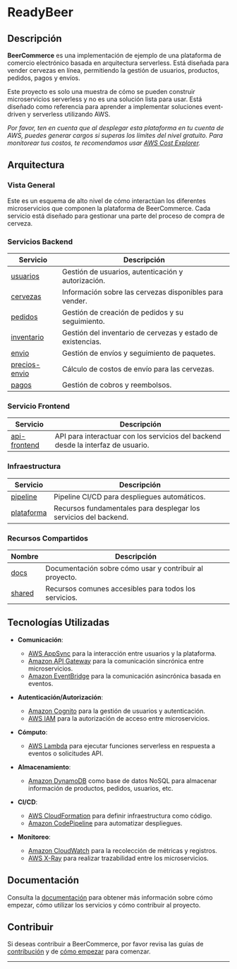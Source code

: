 
# ReadyBeer

## Descripción

**BeerCommerce** es una implementación de ejemplo de una plataforma de comercio electrónico basada en arquitectura serverless. Está diseñada para vender cervezas en línea, permitiendo la gestión de usuarios, productos, pedidos, pagos y envíos.

Este proyecto es solo una muestra de cómo se pueden construir microservicios serverless y no es una solución lista para usar. Está diseñado como referencia para aprender a implementar soluciones event-driven y serverless utilizando AWS.

_Por favor, ten en cuenta que al desplegar esta plataforma en tu cuenta de AWS, puedes generar cargos si superas los límites del nivel gratuito. Para monitorear tus costos, te recomendamos usar [AWS Cost Explorer](https://aws.amazon.com/aws-cost-management/aws-cost-explorer/)._

## Arquitectura

### Vista General

Este es un esquema de alto nivel de cómo interactúan los diferentes microservicios que componen la plataforma de BeerCommerce. Cada servicio está diseñado para gestionar una parte del proceso de compra de cerveza.



### Servicios Backend

| Servicio        | Descripción                               |
|-----------------|-------------------------------------------|
| [usuarios](usuarios/)  | Gestión de usuarios, autenticación y autorización. |
| [cervezas](cervezas/)  | Información sobre las cervezas disponibles para vender. |
| [pedidos](pedidos/)    | Gestión de creación de pedidos y su seguimiento. |
| [inventario](inventario/) | Gestión del inventario de cervezas y estado de existencias. |
| [envio](envio/)        | Gestión de envíos y seguimiento de paquetes. |
| [precios-envio](precios-envio/) | Cálculo de costos de envío para las cervezas. |
| [pagos](pagos/)        | Gestión de cobros y reembolsos. |

### Servicio Frontend

| Servicio       | Descripción                               |
|----------------|-------------------------------------------|
| [api-frontend](api-frontend/) | API para interactuar con los servicios del backend desde la interfaz de usuario. |

### Infraestructura

| Servicio        | Descripción                               |
|-----------------|-------------------------------------------|
| [pipeline](pipeline/) | Pipeline CI/CD para despliegues automáticos. |
| [plataforma](plataforma/) | Recursos fundamentales para desplegar los servicios del backend. |

### Recursos Compartidos

| Nombre       | Descripción                               |
|--------------|-------------------------------------------|
| [docs](docs/) | Documentación sobre cómo usar y contribuir al proyecto. |
| [shared](shared/) | Recursos comunes accesibles para todos los servicios. |

## Tecnologías Utilizadas

- **Comunicación**: 
  - [AWS AppSync](https://aws.amazon.com/appsync/) para la interacción entre usuarios y la plataforma.
  - [Amazon API Gateway](https://aws.amazon.com/api-gateway/) para la comunicación sincrónica entre microservicios.
  - [Amazon EventBridge](https://aws.amazon.com/eventbridge/) para la comunicación asincrónica basada en eventos.

- **Autenticación/Autorización**:
  - [Amazon Cognito](https://aws.amazon.com/cognito/) para la gestión de usuarios y autenticación.
  - [AWS IAM](https://aws.amazon.com/iam/) para la autorización de acceso entre microservicios.

- **Cómputo**:
  - [AWS Lambda](https://aws.amazon.com/lambda/) para ejecutar funciones serverless en respuesta a eventos o solicitudes API.

- **Almacenamiento**:
  - [Amazon DynamoDB](https://aws.amazon.com/dynamodb/) como base de datos NoSQL para almacenar información de productos, pedidos, usuarios, etc.

- **CI/CD**:
  - [AWS CloudFormation](https://aws.amazon.com/cloudformation/) para definir infraestructura como código.
  - [Amazon CodePipeline](https://aws.amazon.com/codepipeline/) para automatizar despliegues.

- **Monitoreo**:
  - [Amazon CloudWatch](https://aws.amazon.com/cloudwatch/) para la recolección de métricas y registros.
  - [AWS X-Ray](https://aws.amazon.com/xray/) para realizar trazabilidad entre los microservicios.

## Documentación

Consulta la [documentación](docs/) para obtener más información sobre cómo empezar, cómo utilizar los servicios y cómo contribuir al proyecto.

## Contribuir

Si deseas contribuir a BeerCommerce, por favor revisa las guías de [contribución](CONTRIBUTING.md) y de [cómo empezar](docs/getting_started.md) para comenzar.

---


